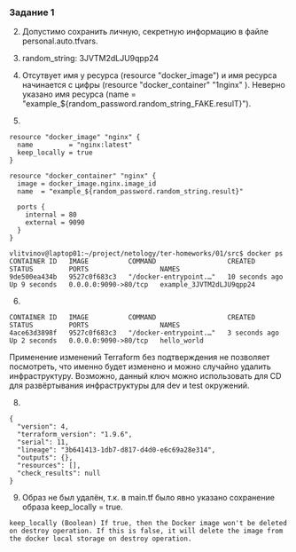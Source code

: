 ### Задание 1

2. Допустимо сохранить личную, секретную информацию в файле personal.auto.tfvars.

3. random_string: 3JVTM2dLJU9qpp24

4. Отсутвует имя у ресурса (resource "docker_image") и имя ресурса начинается с цифры (resource "docker_container" "1nginx" ). Неверно указано имя ресурса (name  = "example_${random_password.random_string_FAKE.resulT}").

5. 
```
resource "docker_image" "nginx" {
  name         = "nginx:latest"
  keep_locally = true
}

resource "docker_container" "nginx" {
  image = docker_image.nginx.image_id
  name  = "example_${random_password.random_string.result}"

  ports {
    internal = 80
    external = 9090
  }
}
``` 
```
vlitvinov@laptop01:~/project/netology/ter-homeworks/01/src$ docker ps
CONTAINER ID   IMAGE          COMMAND                  CREATED          STATUS         PORTS                  NAMES
9de500ea434b   9527c0f683c3   "/docker-entrypoint.…"   10 seconds ago   Up 9 seconds   0.0.0.0:9090->80/tcp   example_3JVTM2dLJU9qpp24
```

6. 
```
CONTAINER ID   IMAGE          COMMAND                  CREATED         STATUS         PORTS                  NAMES
4ace63d3898f   9527c0f683c3   "/docker-entrypoint.…"   3 seconds ago   Up 2 seconds   0.0.0.0:9090->80/tcp   hello_world
```
Применение изменений Terraform без подтверждения не позволяет посмотреть, что именно будет изменено и можно случайно удалить инфраструктуру. Возможно, данный ключ можно использовать для CD для развёртывания инфраструктуры для dev и test окружений.

8.
```
{
  "version": 4,
  "terraform_version": "1.9.6",
  "serial": 11,
  "lineage": "3b641413-1db7-d817-d4d0-e6c69a28e314",
  "outputs": {},
  "resources": [],
  "check_results": null
}
```

9. Образ не был удалён, т.к. в main.tf было явно указано сохранение образа keep_locally = true.
```
keep_locally (Boolean) If true, then the Docker image won't be deleted on destroy operation. If this is false, it will delete the image from the docker local storage on destroy operation. 
```